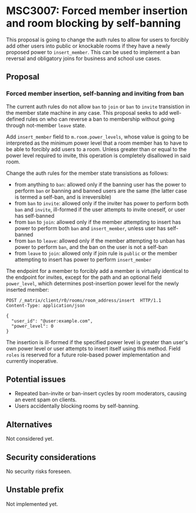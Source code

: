 # MSC3007: Forced member insertion and room blocking by self-banning

This proposal is going to change the auth rules to allow for users to forcibly add other users into
public or knockable rooms if they have a newly proposed power to `insert_member`. This can be used to
implement a ban reversal and obligatory joins for business and school use cases.

## Proposal

### Forced member insertion, self-banning and inviting from ban

The current auth rules do not allow `ban` to `join` or `ban` to `invite` transistion in the member
state machine in any case. This proposal seeks to add well-defined rules on who can reverse a ban to
membership without going through not-member `leave` state.

Add `insert_member` field to `m.room.power_levels`, whose value is going to be interpreted as
the minimum power level that a room member has to have to be able to forcibly add users to
a room. Unless greater than or equal to the power level required to invite, this operation
is completely disallowed in said room.

Change the auth rules for the member state transistions as follows:
* from anything to `ban`: allowed only if the banning user has the power to perform `ban` or banning
and banned users are the same (the latter case is termed a self-ban, and is irreversible)
* from `ban` to `invite`: allowed only if the inviter has power to perform both `ban` and `invite`,
ill-formed if the user attempts to invite oneself, or user has self-banned
* from `ban` to `join`: allowed only if the member attempting to insert has power to perform
both `ban` and `insert_member`, unless user has self-banned
* from `ban` to `leave`: allowed only if the member attempting to unban has power to perform `ban`,
and the ban on the user is not a self-ban
* from `leave` to `join`: allowed only if join rule is `public` or the member attempting to insert
has power to perform `insert_member`

The endpoint for a member to forcibly add a member is virtually identical to the endpoint for invites,
except for the path and an optional field `power_level`, which determines post-insertion power level
for the newly inserted member:

```
POST /_matrix/client/r0/rooms/room_address/insert  HTTP/1.1
Content-Type: application/json

{
  "user_id": "@user:example.com",
  "power_level": 0 
}
```
The insertion is ill-formed if the specified power level is greater than user's own power level or
user attempts to insert itself using this method. Field `roles` is reserved for a future role-based
power implementation and currently inoperative.

## Potential issues

* Repeated ban-invite or ban-insert cycles by room moderators, causing an event spam on clients.
* Users accidentally blocking rooms by self-banning.

## Alternatives

Not considered yet.

## Security considerations

No security risks foreseen.

## Unstable prefix

Not implemented yet.
